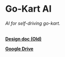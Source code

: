 # Go-Kart AI
###### AI for self-driving go-kart.

__[Design doc (Old)](https://docs.google.com/document/d/1E0Wp-5Nq-G63zqMJN1eicz02d2_IHPn2qQ_b_EkzGG0/edit?usp=sharing)__

__[Google Drive](https://docs.google.com/spreadsheets/d/12HZta842Swfvg460dFvk6xpGbBYkjgpIksQizaYvb9E/edit?usp=sharing)__
